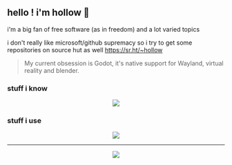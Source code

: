 ## hello ! i'm hollow 👋

i'm a big fan of free software (as in freedom) and a lot varied topics

i don't really like microsoft/github supremacy so i try to get some repositories on source hut as well https://sr.ht/~hollow

> My current obsession is Godot, it's native support for Wayland, virtual reality and blender.

### stuff i know
<p align=center>
<a href="https://skillicons.dev">
<img src="https://skillicons.dev/icons?theme=light&i=ansible,arduino,aws,c,cpp,css,html,js,kotlin,powershell,py,regex,ts">
</a>
</p>

### stuff i use
<p align=center>
<a href="https://skillicons.dev">
<img src="https://skillicons.dev/icons?theme=light&i=activitypub,bash,blender,discord,docker,fediverse,git,godot,linux,neovim,stackoverflow,vscode">
</a>
</p>

---
<p align="center"><img src="https://moe-counter.glitch.me/get/@hollow"></p>
